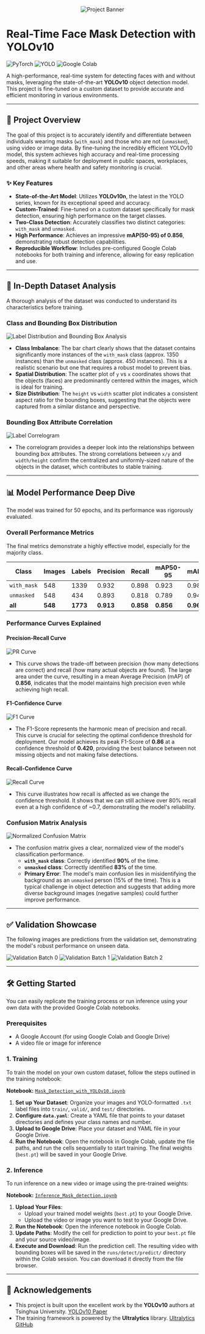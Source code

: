 <p align="center">
  <img src="https://raw.githubusercontent.com/your-username/your-repo/main/images/results.jpg" alt="Project Banner"/>
</p>

# Real-Time Face Mask Detection with YOLOv10

![PyTorch](https://img.shields.io/badge/PyTorch-%23EE4C2C.svg?style=for-the-badge&logo=PyTorch&logoColor=white)
![YOLO](https://img.shields.io/badge/YOLOv10-blue?style=for-the-badge&logo=yolo&logoColor=white)
![Google Colab](https://img.shields.io/badge/Colab-F9AB00?style=for-the-badge&logo=googlecolab&color=525252)

A high-performance, real-time system for detecting faces with and without masks, leveraging the state-of-the-art **YOLOv10** object detection model. This project is fine-tuned on a custom dataset to provide accurate and efficient monitoring in various environments.

---

## 🚀 Project Overview

The goal of this project is to accurately identify and differentiate between individuals wearing masks (`with_mask`) and those who are not (`unmasked`), using video or image data. By fine-tuning the incredibly efficient YOLOv10 model, this system achieves high accuracy and real-time processing speeds, making it suitable for deployment in public spaces, workplaces, and other areas where health and safety monitoring is crucial.

### ✨ Key Features
- **State-of-the-Art Model**: Utilizes **YOLOv10n**, the latest in the YOLO series, known for its exceptional speed and accuracy.
- **Custom-Trained**: Fine-tuned on a custom dataset specifically for mask detection, ensuring high performance on the target classes.
- **Two-Class Detection**: Accurately classifies two distinct categories: `with_mask` and `unmasked`.
- **High Performance**: Achieves an impressive **mAP(50-95) of 0.856**, demonstrating robust detection capabilities.
- **Reproducible Workflow**: Includes pre-configured Google Colab notebooks for both training and inference, allowing for easy replication and use.

---

## 🔬 In-Depth Dataset Analysis

A thorough analysis of the dataset was conducted to understand its characteristics before training.

### Class and Bounding Box Distribution
![Label Distribution and Bounding Box Analysis](https://raw.githubusercontent.com/your-username/your-repo/main/images/labels.jpg)
* **Class Imbalance**: The bar chart clearly shows that the dataset contains significantly more instances of the `with_mask` class (approx. 1350 instances) than the `unmasked` class (approx. 450 instances). This is a realistic scenario but one that requires a robust model to prevent bias.
* **Spatial Distribution**: The scatter plot of `y` vs `x` coordinates shows that the objects (faces) are predominantly centered within the images, which is ideal for training.
* **Size Distribution**: The `height` vs `width` scatter plot indicates a consistent aspect ratio for the bounding boxes, suggesting that the objects were captured from a similar distance and perspective.

### Bounding Box Attribute Correlation
![Label Correlogram](https://raw.githubusercontent.com/your-username/your-repo/main/images/labels_correlogram.jpg)
* The correlogram provides a deeper look into the relationships between bounding box attributes. The strong correlations between `x/y` and `width/height` confirm the centralized and uniformly-sized nature of the objects in the dataset, which contributes to stable training.

---

## 📊 Model Performance Deep Dive

The model was trained for 50 epochs, and its performance was rigorously evaluated.

### Overall Performance Metrics

The final metrics demonstrate a highly effective model, especially for the majority class.

| Class      | Images | Labels | Precision | Recall | mAP50-95 | mAP50    |
|------------|--------|--------|-----------|--------|----------|----------|
| `with_mask`| 548    | 1339   | 0.932     | 0.898  | 0.923    | 0.985    |
| `unmasked` | 548    | 434    | 0.893     | 0.818  | 0.789    | 0.949    |
| **all** | **548**| **1773**| **0.913** | **0.858**| **0.856**| **0.967**|

### Performance Curves Explained

#### Precision-Recall Curve
![PR Curve](https://raw.githubusercontent.com/your-username/your-repo/main/images/PR_curve.png)
* This curve shows the trade-off between precision (how many detections are correct) and recall (how many actual objects are found). The large area under the curve, resulting in a mean Average Precision (mAP) of **0.856**, indicates that the model maintains high precision even while achieving high recall.

#### F1-Confidence Curve
![F1 Curve](https://raw.githubusercontent.com/your-username/your-repo/main/images/F1_curve.png)
* The F1-Score represents the harmonic mean of precision and recall. This curve is crucial for selecting the optimal confidence threshold for deployment. Our model achieves its peak F1-Score of **0.86** at a confidence threshold of **0.420**, providing the best balance between not missing objects and not making false detections.

#### Recall-Confidence Curve
![Recall Curve](https://raw.githubusercontent.com/your-username/your-repo/main/images/R_curve.png)
* This curve illustrates how recall is affected as we change the confidence threshold. It shows that we can still achieve over 80% recall even at a high confidence of ~0.7, demonstrating the model's reliability.

### Confusion Matrix Analysis
![Normalized Confusion Matrix](https://raw.githubusercontent.com/your-username/your-repo/main/images/confusion_matrix_normalized.png)
* The confusion matrix gives a clear, normalized view of the model's classification performance.
    * **`with_mask` class**: Correctly identified **90%** of the time.
    * **`unmasked` class**: Correctly identified **83%** of the time.
    * **Primary Error**: The model's main confusion lies in misidentifying the background as an `unmasked` person (15% of the time). This is a typical challenge in object detection and suggests that adding more diverse background images (negative samples) could further improve performance.

---

## ✅ Validation Showcase

The following images are predictions from the validation set, demonstrating the model's robust performance on unseen data.

![Validation Batch 0](https://raw.githubusercontent.com/your-username/your-repo/main/images/val_batch0_pred.jpg)
![Validation Batch 1](https://raw.githubusercontent.com/your-username/your-repo/main/images/val_batch1_pred.jpg)
![Validation Batch 2](https://raw.githubusercontent.com/your-username/your-repo/main/images/val_batch2_pred.jpg)

---

## 🛠️ Getting Started

You can easily replicate the training process or run inference using your own data with the provided Google Colab notebooks.

### Prerequisites
- A Google Account (for using Google Colab and Google Drive)
- A video file or image for inference

### 1. Training

To train the model on your own custom dataset, follow the steps outlined in the training notebook:

**Notebook:** [`Mask_Detection_with_YOLOv10.ipynb`](./Mask_Detection_with_YOLOv10.ipynb)

1.  **Set up Your Dataset**: Organize your images and YOLO-formatted `.txt` label files into `train/`, `valid/`, and `test/` directories.
2.  **Configure `data.yaml`**: Create a YAML file that points to your dataset directories and defines your class names and number.
3.  **Upload to Google Drive**: Place your dataset and YAML file in your Google Drive.
4.  **Run the Notebook**: Open the notebook in Google Colab, update the file paths, and run the cells sequentially to start training. The final weights (`best.pt`) will be saved in your Google Drive.

### 2. Inference

To run inference on a new video or image using the pre-trained weights:

**Notebook:** [`Inference_Mask_detection.ipynb`](./Inference_Mask_detection.ipynb)

1.  **Upload Your Files**:
    * Upload your trained model weights (`best.pt`) to your Google Drive.
    * Upload the video or image you want to test to your Google Drive.
2.  **Run the Notebook**: Open the inference notebook in Google Colab.
3.  **Update Paths**: Modify the cell for prediction to point to your `best.pt` file and your source video/image.
4.  **Execute and Download**: Run the prediction cell. The resulting video with bounding boxes will be saved in the `runs/detect/predict/` directory within the Colab session. You can download it directly from the file browser.

---

## 🙏 Acknowledgements
* This project is built upon the excellent work by the **YOLOv10** authors at Tsinghua University. [YOLOv10 Paper](https://arxiv.org/abs/2405.14458)
* The training framework is powered by the **Ultralytics** library. [Ultralytics GitHub](https://github.com/ultralytics/ultralytics)
